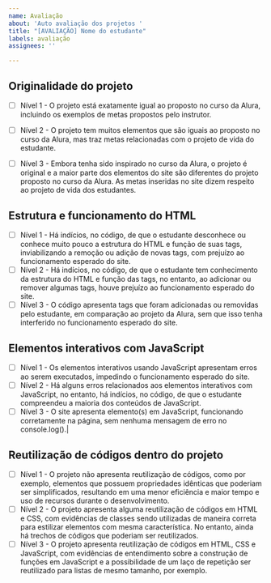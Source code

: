 ```yaml
---
name: Avaliação
about: 'Auto avaliação dos projetos '
title: "[AVALIAÇÃO] Nome do estudante"
labels: avaliação
assignees: ''

---
```


## Originalidade do projeto
- [ ] Nível 1 -  O projeto está exatamente igual ao proposto no curso da Alura, incluindo os exemplos de metas propostos pelo instrutor. 
- [ ] Nível 2 - O projeto tem muitos elementos que são iguais ao proposto no curso da Alura, mas traz metas relacionadas com o projeto de vida do estudante. 
- [ ] Nível 3 -  Embora tenha sido inspirado no curso da Alura, o projeto é original e a maior parte dos elementos do site são diferentes do projeto proposto no curso da Alura. As metas inseridas no site dizem respeito ao projeto de vida dos estudantes.


## Estrutura e funcionamento do HTML
- [ ] Nível 1 - Há indícios, no código, de que o estudante desconhece ou conhece muito pouco a estrutura do HTML e função de suas tags,  inviabilizando a remoção ou adição de novas tags, com prejuízo ao funcionamento esperado do site. 
- [ ] Nível 2 -  Há indícios, no código, de que o estudante tem conhecimento da estrutura do HTML e função das tags,  no entanto, ao adicionar ou remover algumas tags, houve prejuízo ao funcionamento esperado do site. 
- [ ] Nível 3 -   O código apresenta tags que foram adicionadas ou removidas pelo estudante, em comparação ao projeto da Alura, sem que isso tenha interferido no funcionamento esperado do site.

## Elementos interativos com JavaScript
- [ ] Nível 1 - Os elementos interativos usando JavaScript apresentam erros ao serem executados, impedindo o funcionamento esperado do site. 
- [ ] Nível 2 -  Há alguns erros relacionados aos elementos interativos com JavaScript, no entanto, há indícios, no código, de que o estudante compreendeu a maioria dos conteúdos de JavaScript.
- [ ] Nível 3 -  O site apresenta elemento(s) em JavaScript, funcionando corretamente na página, sem nenhuma mensagem de erro no console.log().|

## Reutilização de códigos dentro do projeto
- [ ] Nível 1 -  O projeto não apresenta reutilização de códigos, como por exemplo, elementos que possuem propriedades idênticas que poderiam ser simplificados, resultando em uma menor eficiência e maior tempo e uso de recursos durante o desenvolvimento. 
- [ ] Nível 2 - O projeto apresenta alguma reutilização de códigos em HTML e CSS, com evidências de classes sendo utilizadas de maneira correta para estilizar elementos com mesma característica. No entanto, ainda há trechos de códigos que poderiam ser reutilizados.
- [ ] Nível 3 -  O projeto apresenta reutilização de códigos em HTML, CSS e JavaScript, com evidências de entendimento sobre a construção de funções em JavaScript e a possibilidade de um laço de repetição ser reutilizado para listas de mesmo tamanho, por exemplo.
